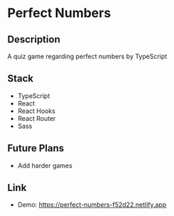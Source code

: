 # Perfect Numbers

## Description

A quiz game regarding perfect numbers by TypeScript

## Stack

- TypeScript
- React
- React Hooks
- React Router
- Sass

## Future Plans

- Add harder games

## Link

- Demo: https://perfect-numbers-f52d22.netlify.app
